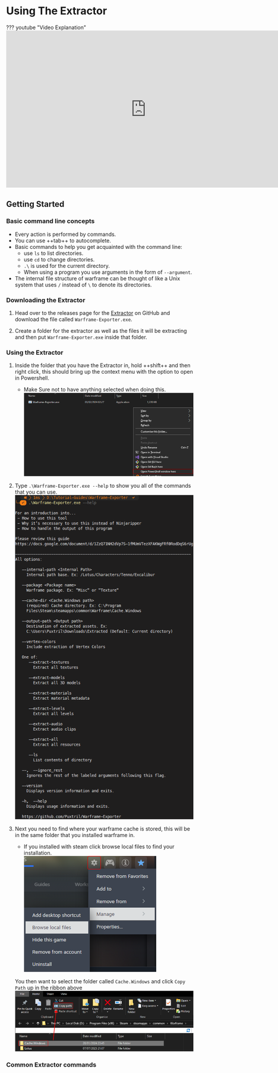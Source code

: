 # Using The Extractor
??? youtube "Video Explanation"  
	<iframe width="752" height="423" src="https://www.youtube.com/embed/71fCaIE7J_4?si=8DUQ0K3U-Ds-8uUN" title="YouTube video player" frameborder="0" allow="accelerometer; autoplay; clipboard-write; encrypted-media; gyroscope; picture-in-picture; web-share" allowfullscreen></iframe>

## Getting Started  

### Basic command line concepts  

- Every action is performed by commands.  
- You can use ++tab++ to autocomplete.  
- Basic commands to help you get acquainted with the command line:  
	- use `ls` to list directories.  
	- use `cd` to change directories.  
	- `.\` is used for the current directory.  
	- When using a program you use arguments in the form of  `--argument`.  
- The internal file structure of warframe can be thought of like a Unix system that uses `/` instead of `\` to denote its directories.  

### Downloading the Extractor  
1. Head over to the releases page for the [Extractor](https://github.com/Puxtril/Warframe-Exporter/releases/latest) on GitHub and download the file called `Warframe-Exporter.exe`.  

2. Create a folder for the extractor as well as the files it will be extracting and then put  `Warframe-Exporter.exe` inside that folder.  

### Using the Extractor 

1.  Inside the folder that you have the Extractor in, hold ++shift++ and then right click, this should bring up the context menu with the option to open in Powershell.  
	- Make Sure not to have anything selected when doing this.  
	![open-in-powershell](../../assets/images/open-in-powershell.png)  

2.  Type `.\Warframe-Exporter.exe --help` to show you all of the commands that you can use.  
	![](../../assets/images/--help.png)

3. Next you need to find where your warframe cache is stored, this will be in the same folder that you installed warframe in.  
	- If you installed with steam click browse local files to find your installation.  
		 ![Browse-Local](../../assets/images/browse-local.png)   
	
	 You then want to select the folder called `Cache.Windows` and click `Copy Path` up in the ribbon above
	![cache.windows](../../assets/images/cache.windows.png)  

### Common Extractor commands


<!--
1. Download the latest Extractor release from the github page.

2. Inside the folder you downloaded it to, SHIFT + Right click and press Open CMD here or Open Powershell here. It doesn’t matter which.

3. Type in “.\”, the name of the executable, and the command you want to execute. Examples below. You can always type .\Warframe-Extractor.exe –help for a full list of options.
Models: .\Warframe-Extractor.exe –cache-dir C:\<Path-to-Warframe-Cache.Windows> –extract-models
.\Warframe-Extractor.exe –cache-dir C:\<Path-to-Warframe-Cache.Windows> –extract-textures
-->